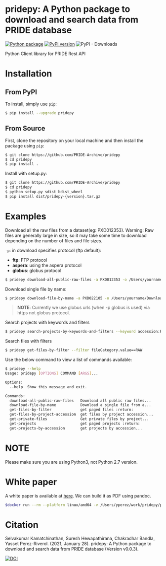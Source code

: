 # pridepy: A Python package to download and search data from PRIDE database

[![Python package](https://github.com/PRIDE-Archive/pridepy/actions/workflows/python-package.yml/badge.svg)](https://github.com/PRIDE-Archive/pridepy/actions/workflows/python-package.yml)
[![PyPI version](https://badge.fury.io/py/pridepy.svg)](https://badge.fury.io/py/pridepy)
![PyPI - Downloads](https://img.shields.io/pypi/dm/pridepy)

Python Client library for PRIDE Rest API

# Installation

## From PyPI

To install, simply use `pip`:

```bash
$ pip install --upgrade pridepy
```

## From Source

First, clone the repository on your local machine and then install the package using `pip`:

```bash
$ git clone https://github.com/PRIDE-Archive/pridepy
$ cd pridepy
$ pip install .
```

Install with setup.py: 

```bash
$ git clone https://github.com/PRIDE-Archive/pridepy
$ cd pridepy
$ python setup.py sdist bdist_wheel 
$ pip install dist/pridepy-{version}.tar.gz
```

# Examples

Download all the raw files from a dataset(eg: PXD012353).
Warning: Raw files are generally large in size, so it may take some time to download depending on the number of files and file sizes.

`-p`: in download specifies protocol (ftp default): 
   - **ftp**: FTP protocol
   - **aspera**: using the aspera protocol
   - **globus**: globus protocol

```bash
$ pridepy download-all-public-raw-files -a PXD012353 -o /Users/yourname/Downloads/foldername/ -p aspera
```

Download single file by name:

```bash
$ pridepy download-file-by-name -a PXD022105 -o /Users/yourname/Downloads/foldername/ -f checksum.txt -p globus
```

>**NOTE**: Currently we use globus urls (when -p globus is used) via https not globus protocol.

Search projects with keywords and filters

```bash
$ pridepy search-projects-by-keywords-and-filters --keyword accession:PXD012353
```
Search files with filters

```bash
$ pridepy get-files-by-filter --filter fileCategory.value==RAW
```
Use the below command to view a list of commands available:

```bash
$ pridepy --help
Usage: pridepy [OPTIONS] COMMAND [ARGS]...

Options:
  --help  Show this message and exit.

Commands:
  download-all-public-raw-files   Download all public raw files...
  download-file-by-name           Download a single file from a...
  get-files-by-filter             get paged files :return:
  get-files-by-project-accession  get files by project accession...
  get-private-files               Get private files by project...
  get-projects                    get paged projects :return:
  get-projects-by-accession       get projects by accession...     
```
# NOTE

Please make sure you are using Python3, not Python 2.7 version.

# White paper

A white paper is available at [here](paper/paper.md). We can build it as PDF using pandoc.

```bash
$docker run --rm --platform linux/amd64 -v /Users/yperez/work/pridepy/paper/:/data -w /data openjournals/inara:latest paper.md -p -o pdf
```

# Citation

Selvakumar Kamatchinathan, Suresh Hewapathirana, Chakradhar Bandla, Yasset Perez-Riverol. (2021, January 28). pridepy: A Python package to download and search data from PRIDE database (Version v0.0.3). 

[![DOI](https://zenodo.org/badge/DOI/10.5281/zenodo.4475414.svg)](https://doi.org/10.5281/zenodo.4475414)
